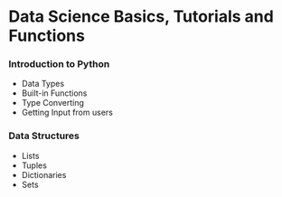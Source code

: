 # Data Science Basics, Tutorials and Functions

### Introduction to Python

- Data Types
- Built-in Functions
- Type Converting
- Getting Input from users

### Data Structures

- Lists
- Tuples
- Dictionaries
- Sets

